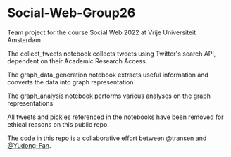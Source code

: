 # Social-Web-Group26
Team project for the course Social Web 2022 at Vrije Universiteit Amsterdam

The collect_tweets notebook collects tweets using Twitter's search API, dependent on their Academic Research Access.

The graph_data_generation notebook extracts useful information and converts the data into graph representation

The graph_analysis notebook performs various analyses on the graph representations 

All tweets and pickles referenced in the notebooks have been removed for ethical reasons on this public repo. 

The code in this repo is a collaborative effort between @transen and [@Yudong-Fan](https://github.com/Yudong-Fan).

